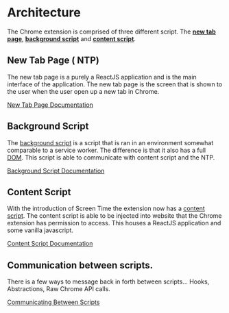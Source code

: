 # Architecture

The Chrome extension is comprised of three different script. The **[new tab page](../src/index.js)**, **[background script](../src/background.js)** and **[content script](../src/content.js)**.

## New Tab Page ( NTP)

The new tab page is a purely a ReactJS application and is the main interface of the application. The new tab page is the screen that is shown to the user when the user open up a new tab in Chrome.

[New Tab Page Documentation](./new-tab-page.md)

## Background Script

The [background script](https://developer.chrome.com/extensions/background_pages) is a script that is ran in an environment somewhat comparable to a service worker. The difference is that it also has a full [DOM](https://www.w3.org/TR/WD-DOM/introduction.html). This script is able to communicate with content script and the NTP.

[Background Script Documentation](./background-script.md)

## Content Script

With the introduction of Screen Time the extension now has a [content script](https://developer.chrome.com/extensions/content_scripts). The content script is able to be injected into website that the Chrome extension has permission to access. This houses a ReactJS application and some vanilla javascript.

[Content Script Documentation](./content-script.md)

## Communication between scripts.

There is a few ways to message back in forth between scripts... Hooks, Abstractions, Raw Chrome API calls.

[Communicating Between Scripts](./messaging.md)
